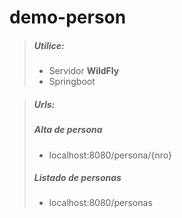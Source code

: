 # demo-person

> ##### Utilice:
> - Servidor **WildFly**
> - Springboot


> ##### Urls:
>  ##### Alta de persona
> - localhost:8080/persona/{nro}
>  ##### Listado de personas
> - localhost:8080/personas

